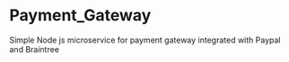 # Payment_Gateway
Simple Node js microservice for payment gateway integrated with Paypal and Braintree
